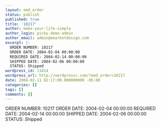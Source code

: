 ```yaml
---
layout: emd_order
status: publish
published: true
title: '10217'
author: make-your-life-simple
author_login: picky-demo-admin
author_email: admin@emarketdesign.com
excerpt: |-
  ORDER NUMBER: 10217
  ORDER DATE: 2004-02-04 00:00:00
  REQUIRED DATE: 2004-02-14 00:00:00
  SHIPPED DATE: 2004-02-06 00:00:00
  STATUS: Shipped
wordpress_id: 11414
wordpress_url: http://wordpressc.com/?emd_order=10217
date: 2004-02-11 02:17:00.000000000 -05:00
categories: []
tags: []
comments: []
---
```

ORDER NUMBER: 10217
ORDER DATE: 2004-02-04 00:00:00
REQUIRED DATE: 2004-02-14 00:00:00
SHIPPED DATE: 2004-02-06 00:00:00
STATUS: Shipped
